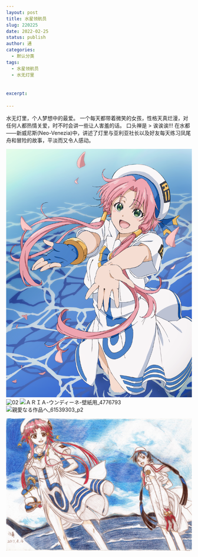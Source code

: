```yaml
---
layout: post
title: 水星领航员
slug: 220225
date: 2022-02-25
status: publish
author: 通
categories:
  - 默认分类
tags: 
  - 水星领航员
  - 水无灯里
    
 
excerpt:

---
```



水无灯里，个人梦想中的最爱。
一个每天都带着微笑的女孩，性格天真烂漫，对任何人都热情关爱，时不时会讲一些让人害羞的话。
口头禅是 > 诶诶诶!!!
在水都——新威尼斯(Neo-Venezia)中，讲述了灯里与亚利亚社长以及好友每天练习凤尾舟和冒险的故事，平淡而又令人感动。

![01](./images/暖かくなってきました♪_88493857.png)
![02](https://i.w3tt.com/2022/01/25/TJOIG.jpg)
![ＡＲＩＡ-ウンディーネ-壁紙用_4776793](https://cdn.jsdelivr.net/gh/shuiwudengli/images@master/ＡＲＩＡ-ウンディーネ-壁紙用_4776793.4nl3p0xjuf40.jpg)
![親愛なる作品へ_61539303_p2](https://cdn.jsdelivr.net/gh/shuiwudengli/images@master/親愛なる作品へ_61539303_p2.44l2mvie3aq0.jpg)
    
    
![水星领航员（临摹）_64447076](https://raw.githubusercontent.com/shuiwudengli/images/master/水星领航员（临摹）_64447076.6rndx17ymks0.jpg)
